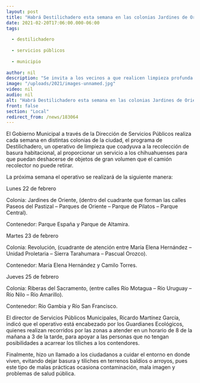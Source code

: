 ```yaml
---
layout: post
title: "Habrá Destilichadero esta semana en las colonias Jardines de Oriente, Revolución y Riberas del Sacramento"
date: 2021-02-20T17:06:00.000-06:00
tags:
  
  - destilichadero
  
  - servicios públicos
  
  - municipio
  
author: nil
description: "Se invita a los vecinos a que realicen limpieza profunda en sus casas y lleven los tiliches a los contendores"
image: "/uploads/2021/images-unnamed.jpg"
video: nil
audio: nil
alt: "Habrá Destilichadero esta semana en las colonias Jardines de Oriente, Revolución y Riberas del Sacramento"
front: false
section: "Local"
redirect_from: /news/183064
---
```


El Gobierno Municipal a través de la Dirección de Servicios Públicos realiza cada semana en distintas colonias de la ciudad, el programa de Destilichadero, un operativo de limpieza que coadyuva a la recolección de basura habitacional, al proporcionar un servicio a los chihuahuenses para que puedan deshacerse de objetos de gran volumen que el camión recolector no puede retirar.

La próxima semana el operativo se realizará de la siguiente manera:

 
Lunes 22 de febrero

Colonia: Jardines de Oriente, (dentro del cuadrante que forman las calles Paseos del Pastizal – Parques de Oriente – Parque de Pilatos – Parque Central).

Contenedor: Parque España y Parque de Altamira.

 
Martes 23 de febrero

Colonia: Revolución, (cuadrante de atención entre María Elena Hernández – Unidad Proletaria – Sierra Tarahumara – Pascual Orozco).

Contenedor: María Elena Hernández y Camilo Torres.
 

Jueves 25 de febrero

Colonia: Riberas del Sacramento, (entre calles Río Motagua – Río Uruguay – Río Nilo – Río Amarillo).

Contenedor: Río Gambia y Río San Francisco.

El director de Servicios Públicos Municipales, Ricardo Martínez García, indicó que el operativo está encabezado por los Guardianes Ecológicos, quienes realizan recorridos por las zonas a atender en un horario de 8 de la mañana a 3 de la tarde, para apoyar a las personas que no tengan posibilidades a acarrear los tiliches a los contendores.

Finalmente, hizo un llamado a los ciudadanos a cuidar el entorno en donde viven, evitando dejar basura y tiliches en terrenos baldíos o arroyos, pues este tipo de malas prácticas ocasiona contaminación, mala imagen y problemas de salud pública.